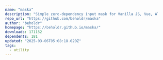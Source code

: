 ```yaml
---
name: "maska"
description: "Simple zero-dependency input mask for Vanilla JS, Vue, Alpine.js and Svelte"
repo_url: "https://github.com/beholdr/maska"
author: "beholdr"
homepage: "https://beholdr.github.io/maska/"
downloads: 171152
dependents: 181
updated: "2025-03-06T05:08:18.020Z"
tags: 
  - utility
---
```

